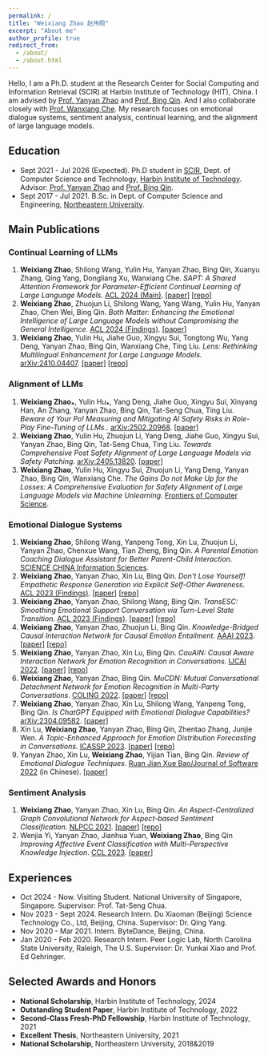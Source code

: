 ```yaml
---
permalink: /
title: "Weixiang Zhao 赵伟翔"
excerpt: "About me"
author_profile: true
redirect_from: 
  - /about/
  - /about.html
---
```


Hello, I am a Ph.D. student at the Research Center for Social Computing and Information Retrieval (SCIR) at Harbin Institute of Technology (HIT), China. I am advised by [Prof. Yanyan Zhao](http://ir.hit.edu.cn/~yanyan/) and [Prof. Bing Qin](http://ir.hit.edu.cn/~qinb/). And I also collaborate closely with [Prof. Wanxiang Che](http://ir.hit.edu.cn/~car/). My research focuses on emotional dialogue systems, sentiment analysis, continual learning, and the alignment of large language models.

## Education

- Sept 2021 - Jul 2026 (Expected). Ph.D student in [SCIR](http://ir.hit.edu.cn), Dept. of Computer Science and Technology, [Harbin Institute of Technology](http://www.hit.edu.cn). Advisor: [Prof. Yanyan Zhao](http://ir.hit.edu.cn/~yanyan/) and [Prof. Bing Qin](http://ir.hit.edu.cn/~qinb/).
- Sept 2017 - Jul 2021. B.Sc. in Dept. of Computer Science and Engineering, [Northeastern University](http://www.neu.edu.cn).

## Main Publications

### Continual Learning of LLMs

1. **Weixiang Zhao**, Shilong Wang, Yulin Hu, Yanyan Zhao, Bing Qin, Xuanyu Zhang, Qing Yang, Dongliang Xu, Wanxiang Che. *SAPT: A Shared Attention Framework for Parameter-Efficient Continual Learning of Large Language Models.* <u>ACL 2024 (Main)</u>. [[paper]](https://arxiv.org/abs/2401.08295) [[repo]](https://github.com/circle-hit/SAPT)
2. **Weixiang Zhao**, Zhuojun Li, Shilong Wang, Yang Wang, Yulin Hu, Yanyan Zhao, Chen Wei, Bing Qin. *Both Matter: Enhancing the Emotional Intelligence of Large Language Models without Compromising the General Intelligence.* <u>ACL 2024 (Findings)</u>. [[paper]](https://arxiv.org/abs/2402.10073)
3. **Weixiang Zhao**, Yulin Hu, Jiahe Guo, Xingyu Sui, Tongtong Wu, Yang Deng, Yanyan Zhao, Bing Qin, Wanxiang Che, Ting Liu. *Lens: Rethinking Multilingual Enhancement for Large Language Models.* <u>arXiv:2410.04407</u>. [[paper]](https://arxiv.org/abs/2410.04407) [[repo]](https://github.com/circle-hit/Lens)

### Alignment of LLMs

1. **Weixiang Zhao**⁎, Yulin Hu⁎, Yang Deng, Jiahe Guo, Xingyu Sui, Xinyang Han, An Zhang, Yanyan Zhao, Bing Qin, Tat-Seng Chua, Ting Liu. *Beware of Your Po! Measuring and Mitigating AI Safety Risks in Role-Play Fine-Tuning of LLMs.*. <u>arXiv:2502.20968</u>. [[paper]](https://arxiv.org/pdf/2502.20968)
2. **Weixiang Zhao**, Yulin Hu, Zhuojun Li, Yang Deng, Jiahe Guo, Xingyu Sui, Yanyan Zhao, Bing Qin, Tat-Seng Chua, Ting Liu. *Towards Comprehensive Post Safety Alignment of Large Language Models via Safety Patching.* <u>arXiv:2405.13820</u>. [[paper]](https://arxiv.org/abs/2405.13820)
3. **Weixiang Zhao**, Yulin Hu, Xingyu Sui, Zhuojun Li, Yang Deng, Yanyan Zhao, Bing Qin, Wanxiang Che. *The Gains Do not Make Up for the Losses: A Comprehensive Evaluation for Safety Alignment of Large Language Models via Machine Unlearning.* <u>Frontiers of Computer Science</u>.

### Emotional Dialogue Systems

1. **Weixiang Zhao**, Shilong Wang, Yanpeng Tong, Xin Lu, Zhuojun Li, Yanyan Zhao, Chenxue Wang, Tian Zheng, Bing Qin. *A Parental Emotion Coaching Dialogue Assistant for Better Parent-Child Interaction*. <u>SCIENCE CHINA Information Sciences</u>.
2. **Weixiang Zhao**, Yanyan Zhao, Xin Lu, Bing Qin. *Don't Lose Yourself! Empathetic Response Generation via Explicit Self-Other Awareness*. <u>ACL 2023 (Findings)</u>. [[paper]](https://arxiv.org/abs/2210.03884) [[repo]](https://github.com/circle-hit/EmpSOA)
3. **Weixiang Zhao**, Yanyan Zhao, Shilong Wang, Bing Qin. *TransESC: Smoothing Emotional Support Conversation via Turn-Level State Transition*. <u>ACL 2023 (Findings)</u>. [[paper]](https://arxiv.org/abs/2305.03296) [[repo]](https://github.com/circle-hit/TransESC)
4. **Weixiang Zhao**, Yanyan Zhao, Zhuojun Li, Bing Qin. *Knowledge-Bridged Causal Interaction Network for Causal Emotion Entailment*. <u>AAAI 2023</u>. [[paper]](https://arxiv.org/abs/2212.02995) [[repo]](https://github.com/circle-hit/KBCIN)
5. **Weixiang Zhao**, Yanyan Zhao, Xin Lu, Bing Qin. *CauAIN: Causal Aware Interaction Network for Emotion Recognition in Conversations*. <u>IJCAI 2022</u>. [[paper]](https://www.ijcai.org/proceedings/2022/0628) [[repo]](https://github.com/circle-hit/CauAIN)
6. **Weixiang Zhao**, Yanyan Zhao, Bing Qin. *MuCDN: Mutual Conversational Detachment Network for Emotion Recognition in Multi-Party Conversations*. <u>COLING 2022</u>. [[paper]](https://aclanthology.org/2022.coling-1.612/) [[repo]](https://github.com/circle-hit/MuCDN)
7. **Weixiang Zhao**, Yanyan Zhao, Xin Lu, Shilong Wang, Yanpeng Tong, Bing Qin. *Is ChatGPT Equipped with Emotional Dialogue Capabilities?* <u>arXiv:2304.09582</u>. [[paper]](https://arxiv.org/abs/2212.02995)
8. Xin Lu, **Weixiang Zhao**, Yanyan Zhao, Bing Qin, Zhentao Zhang, Junjie Wen. *A Topic-Enhanced Approach for Emotion Distribution Forecasting in Conversations*. <u>ICASSP 2023</u>. [[paper]](https://ieeexplore.ieee.org/document/10096414) [[repo]](https://github.com/luxinxyz/EDFC)
9. Yanyan Zhao, Xin Lu, **Weixiang Zhao**, Yijian Tian, Bing Qin.  *Review of Emotional Dialogue Techniques*. <u>Ruan Jian Xue Bao/Journal of Software 2022</u> (in Chinese). [[paper]](https://aclanthology.org/2023.ccl-1.66.pdf)

### Sentiment Analysis
1. **Weixiang Zhao**, Yanyan Zhao, Xin Lu, Bing Qin. *An Aspect-Centralized Graph Convolutional Network for Aspect-based Sentiment Classification*. <u>NLPCC 2021</u>. [[paper]](https://link.springer.com/chapter/10.1007/978-3-030-88483-3_20) [[repo]](https://github.com/circle-hit/ACGCN)
2. Wenjia Yi, Yanyan Zhao, Jianhua Yuan, **Weixiang Zhao**, Bing Qin *Improving Affective Event Classification with Multi-Perspective Knowledge Injection*. <u>CCL 2023</u>. [[paper]](https://ieeexplore.ieee.org/document/10096414)

<!-- ## Talks

- Nov 2022, Shanghai AI Lab. *Towards Well-behaved Dialogue Systems*.
- Jul 2021, AI Time. *Approaches of Empathy Expression and Emotional Support in Dialogue Systems*. [[video]](https://www.bilibili.com/video/BV1YB4y1N7L7/)
- Nov 2020, Biendata & PaperWeekly. *Difference-aware Knowledge Selection for Knowledge-grounded Conversation Generation*. [[video]](https://www.bilibili.com/video/BV1fZ4y137UJ/)
- Jul 2020, AI Time. *KdConv: A Chinese Multi-domain Dialogue Dataset Towards Multi-turn Knowledge-driven Conversation*. [[video]](https://www.bilibili.com/video/BV1g54y1D7TG/) -->

<!-- ## Services

- Reviewer: ACL'24, EMNLP'21/22, AAAI'22/23, EACL'23, KNOSYS, TIST
- Review Assistant: EMNLP'20, AAAI'21, COLING'20
- Organizer:
  - May 2020 - Aug 2020. [SMP2020-ECDT](https://smp2020.aconf.cn/smp.html#3) Task 2
  - Jun 2019 - Nov 2019. [Chinese Idiom MRC Competition](https://biendata.com/competition/idiom/) [[data & codes]](https://github.com/chujiezheng/ChID-Dataset/tree/master/Competition) -->

## Experiences

- Oct 2024 - Now. Visiting Student. National University of Singapore, Singapore. Supervisor: Prof. Tat-Seng Chua.
- Nov 2023 - Sept 2024. Research Intern. Du Xiaoman (Beijing) Science Technology Co., Ltd, Beijing, China. Supervisor: Dr. Qing Yang.
- Nov 2020 - Mar 2021. Intern. ByteDance, Beijing, China.
- Jan 2020 - Feb 2020. Research Intern. Peer Logic Lab, North Carolina State University, Raleigh, The U.S. Supervisor: Dr. Yunkai Xiao and Prof. Ed Gehringer.

## Selected Awards and Honors

- **National Scholarship**, Harbin Institute of Technology, 2024
- **Outstanding Student Paper**, Harbin Institute of Technology, 2022
- **Second-Class Fresh-PhD Fellowship**, Harbin Institute of Technology, 2021
- **Excellent Thesis**, Northeastern University, 2021
- **National Scholarship**, Northeastern University, 2018&2019
